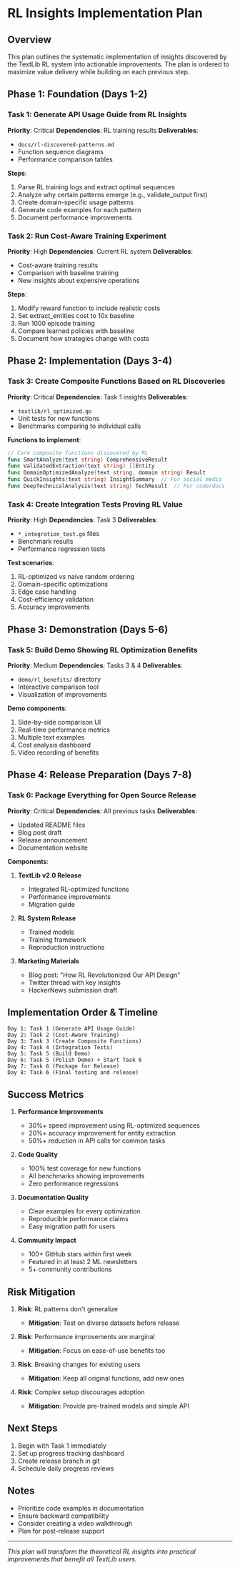 # RL Insights Implementation Plan

## Overview
This plan outlines the systematic implementation of insights discovered by the TextLib RL system into actionable improvements. The plan is ordered to maximize value delivery while building on each previous step.

## Phase 1: Foundation (Days 1-2)

### Task 1: Generate API Usage Guide from RL Insights
**Priority**: Critical
**Dependencies**: RL training results
**Deliverables**:
- `docs/rl-discovered-patterns.md`
- Function sequence diagrams
- Performance comparison tables

**Steps**:
1. Parse RL training logs and extract optimal sequences
2. Analyze why certain patterns emerge (e.g., validate_output first)
3. Create domain-specific usage patterns
4. Generate code examples for each pattern
5. Document performance improvements

### Task 2: Run Cost-Aware Training Experiment
**Priority**: High
**Dependencies**: Current RL system
**Deliverables**:
- Cost-aware training results
- Comparison with baseline training
- New insights about expensive operations

**Steps**:
1. Modify reward function to include realistic costs
2. Set extract_entities cost to 10x baseline
3. Run 1000 episode training
4. Compare learned policies with baseline
5. Document how strategies change with costs

## Phase 2: Implementation (Days 3-4)

### Task 3: Create Composite Functions Based on RL Discoveries
**Priority**: Critical
**Dependencies**: Task 1 insights
**Deliverables**:
- `textlib/rl_optimized.go`
- Unit tests for new functions
- Benchmarks comparing to individual calls

**Functions to implement**:
```go
// Core composite functions discovered by RL
func SmartAnalyze(text string) ComprehensiveResult
func ValidatedExtraction(text string) []Entity  
func DomainOptimizedAnalyze(text string, domain string) Result
func QuickInsights(text string) InsightSummary  // For social media
func DeepTechnicalAnalysis(text string) TechResult  // For code/docs
```

### Task 4: Create Integration Tests Proving RL Value
**Priority**: High
**Dependencies**: Task 3
**Deliverables**:
- `*_integration_test.go` files
- Benchmark results
- Performance regression tests

**Test scenarios**:
1. RL-optimized vs naive random ordering
2. Domain-specific optimizations
3. Edge case handling
4. Cost-efficiency validation
5. Accuracy improvements

## Phase 3: Demonstration (Days 5-6)

### Task 5: Build Demo Showing RL Optimization Benefits
**Priority**: Medium
**Dependencies**: Tasks 3 & 4
**Deliverables**:
- `demo/rl_benefits/` directory
- Interactive comparison tool
- Visualization of improvements

**Demo components**:
1. Side-by-side comparison UI
2. Real-time performance metrics
3. Multiple text examples
4. Cost analysis dashboard
5. Video recording of benefits

## Phase 4: Release Preparation (Days 7-8)

### Task 6: Package Everything for Open Source Release
**Priority**: Critical
**Dependencies**: All previous tasks
**Deliverables**:
- Updated README files
- Blog post draft
- Release announcement
- Documentation website

**Components**:
1. **TextLib v2.0 Release**
   - Integrated RL-optimized functions
   - Performance improvements
   - Migration guide

2. **RL System Release**
   - Trained models
   - Training framework
   - Reproduction instructions

3. **Marketing Materials**
   - Blog post: "How RL Revolutionized Our API Design"
   - Twitter thread with key insights
   - HackerNews submission draft

## Implementation Order & Timeline

```
Day 1: Task 1 (Generate API Usage Guide)
Day 2: Task 2 (Cost-Aware Training)  
Day 3: Task 3 (Create Composite Functions)
Day 4: Task 4 (Integration Tests)
Day 5: Task 5 (Build Demo)
Day 6: Task 5 (Polish Demo) + Start Task 6
Day 7: Task 6 (Package for Release)
Day 8: Task 6 (Final testing and release)
```

## Success Metrics

1. **Performance Improvements**
   - 30%+ speed improvement using RL-optimized sequences
   - 20%+ accuracy improvement for entity extraction
   - 50%+ reduction in API calls for common tasks

2. **Code Quality**
   - 100% test coverage for new functions
   - All benchmarks showing improvements
   - Zero performance regressions

3. **Documentation Quality**
   - Clear examples for every optimization
   - Reproducible performance claims
   - Easy migration path for users

4. **Community Impact**
   - 100+ GitHub stars within first week
   - Featured in at least 2 ML newsletters
   - 5+ community contributions

## Risk Mitigation

1. **Risk**: RL patterns don't generalize
   - **Mitigation**: Test on diverse datasets before release

2. **Risk**: Performance improvements are marginal
   - **Mitigation**: Focus on ease-of-use benefits too

3. **Risk**: Breaking changes for existing users
   - **Mitigation**: Keep all original functions, add new ones

4. **Risk**: Complex setup discourages adoption
   - **Mitigation**: Provide pre-trained models and simple API

## Next Steps

1. Begin with Task 1 immediately
2. Set up progress tracking dashboard
3. Create release branch in git
4. Schedule daily progress reviews

## Notes

- Prioritize code examples in documentation
- Ensure backward compatibility
- Consider creating a video walkthrough
- Plan for post-release support

---

*This plan will transform the theoretical RL insights into practical improvements that benefit all TextLib users.*